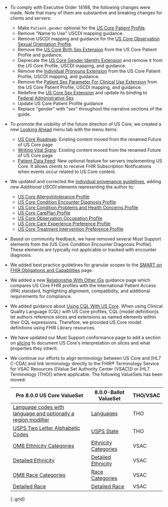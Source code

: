 
- To comply with Executive Order 14168, the following changes were made.  Note that many of them are substantive and breaking changes for clients and servers:
   - Make `Patient.gender` optional for the [US Core Patient Profile](StructureDefinition-us-core-patient.html).
   - Remove "Name to Use" USCDI mapping guidance.
   - Remove USCDI mapping and guidance for the [US Core Observation Sexual Orientation Profile](StructureDefinition-us-core-observation-sexual-orientation.html).
   - Remove the [US Core Birth Sex Extension](StructureDefinition-us-core-birthsex.html) from the US Core Patient Profile and guidance.
   - Deprecate the [US Core Gender Identity Extension](StructureDefinition-us-core-genderIdentity.html) and remove it from the US Core Profile, USCDI mapping, and guidance.
   - Remove the [Individual Pronouns Extension](http://hl7.org/fhir/StructureDefinition/individual-pronouns) from the US Core Patient Profile, USCDI mapping, and guidance.
   - Remove the [Patient Sex Parameter For Clinical Use Extension](http://hl7.org/fhir/StructureDefinition/patient-sexParameterForClinicalUse) from the US Core Patient Profile, USCDI mapping, and guidance.
   - Redefine the [US Core Sex Extension](StructureDefinition-us-core-sex.html) and update its binding to [Federal Administrative Sex](https://vsac.nlm.nih.gov/valueset/2.16.840.1.113762.1.4.1021.121/expansion/Latest)
   - Update US Core Patient Profile guidance
   - Replace "gender" with "sex" throughout the narrative sections of the guide.
- To promote the visibility of the future direction of US Core, we created a new [Looking Ahead](looking-ahead.html) menu tab with the menu items:
  - [US Core Roadmap](us-core-roadmap.html): Existing content moved from the renamed Future of US Core page
   - [Writing Vital Signs](writing-vital-signs.html): Existing content moved from the renamed Future of US Core page
   - [Patient Data Feed](patient-data-feed.html): New optional feature for servers implementing US Core. It allows clients to receive FHIR Subscription Notifications when events occur related to US Core content.
- We updated and corrected the [individual provenance guidelines](basic-provenance.html#individual-level-provenance), adding new *Additional USCDI* elements representing the author to:
  -  [US Core AllergyIntolerance Profile](StructureDefinition-us-core-allergyintolerance.html)
  -  [US Core Condition Encounter Diagnosis Profile](StructureDefinition-us-core-condition-encounter-diagnosis.html)
  -  [US Core Condition Problems and Health Concerns Profile](StructureDefinition-us-core-condition-problems-health-concerns.html)
  -  [US Core CarePlan Profile](StructureDefinition-us-core-careplan.html)
  -  [US Core Observation Occupation Profile](StructureDefinition-us-core-observation-occupation.html)
  -  [US Core Care Experience Preference Profile](StructureDefinition-us-core-care-experience-preference.html)
  -  [US Core Treatment Intervention Preference Profile](StructureDefinition-us-core-treatment-intervention-preference.html)
- Based on community feedback, we have removed several Must Support elements from the [US Core Condition Encounter Diagnosis Profile]. These elements are typically not applicable or tracked with encounter diagnosis.
-  We added best practice guidelines for granular scopes to the [SMART on FHIR Obligations and Capabilities](scopes.html#best-practices) page.
-  We added a new [Relationship With Other IGs](relationship-with-other-igs.html) guidance page which compares US Core FHIR profiles with the International Patient Access (IPA) standard, highlighting alignment, compatibility, and additional requirements for compliance.
-  We added guidance about [Using CQL With US Core](general-guidance.html#using-cql-with-us-core). When using Clinical Quality Language (CQL) with US Core profiles, CQL [model definition]s let authors reference slices and extensions as named elements within their CQL expressions. Therefore, we provided US Core model definitions using FHIR Library resources.
- We have updated our Must Support conformance page to add a section on [slicing](must-support.html#must-support---slices) to document US Core's interpretation on slices and what properties they inherit.
- We continue our efforts to align terminology between US Core and [HL7 C-CDA] and link terminology directly to the FHIR® Terminology Service for VSAC Resources ([Value Set Authority Center (VSAC)]) or [HL7 Terminology (THO)] where applicable.  The following ValueSets has been moved:
  
   |Pre 8.0.0 US Core ValueSet|8.0.0-Ballot ValueSet|THO/VSAC|
   |---|---|---|
   | [Language codes with language and optionally a region modifier](https://hl7.org/fhir/us/core/STU7/ValueSet-simple-language.html)|[Languages](http://terminology.hl7.org/ValueSet/Languages)|THO|
   | [USPS Two Letter Alphabetic Codes](https://hl7.org/fhir/us/core/STU7/ValueSet-us-core-usps-state.html)|[USPS State](http://terminology.hl7.org/ValueSet/usps-state)|THO|
   |[OMB Ethnicity Categories](https://hl7.org/fhir/us/core/STU7/ValueSet-omb-ethnicity-category.html)|[Ethnicity Categories](https://vsac.nlm.nih.gov/valueset/2.16.840.1.113883.4.642.40.2.48.3/expansion) |VSAC
   |[Detailed Ethnicity](https://hl7.org/fhir/us/core/STU7/ValueSet-detailed-ethnicity.html)|[Detailed Ethnicity](https://vsac.nlm.nih.gov/valueset/2.16.840.1.113883.4.642.40.2.48.1/expansion)|VSAC
   |[OMB Race Categories](https://hl7.org/fhir/us/core/STU7/ValueSet-omb-race-category.html)|[Race Categories](https://vsac.nlm.nih.gov/valueset/2.16.840.1.113883.4.642.2.575/expansion)|VSAC
   |[Detailed Race](https://hl7.org/fhir/us/core/STU7/ValueSet-detailed-race.html)|[Detailed Race](https://vsac.nlm.nih.gov/valueset/2.16.840.1.113762.1.4.1267.25/expansion)|VSAC
   {:.grid}